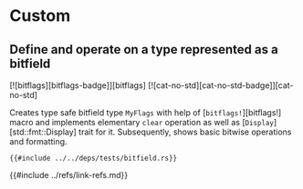 # Custom

## Define and operate on a type represented as a bitfield

[![bitflags][bitflags-badge]][bitflags]  [![cat-no-std][cat-no-std-badge]][cat-no-std]

Creates type safe bitfield type `MyFlags` with help of [`bitflags!`][bitflags!] macro and implements elementary `clear` operation as well as [`Display`][std::fmt::Display] trait for it. Subsequently, shows basic bitwise operations and formatting.

```rust,editable
{{#include ../../deps/tests/bitfield.rs}}
```

{{#include ../refs/link-refs.md}}
